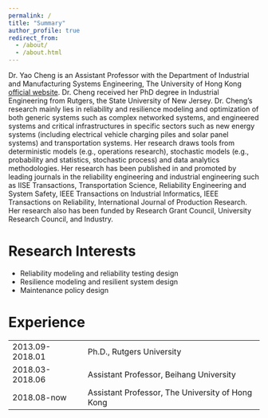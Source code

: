 ```yaml
---
permalink: /
title: "Summary"
author_profile: true
redirect_from: 
  - /about/
  - /about.html
---
```


Dr. Yao Cheng is an Assistant Professor with the Department of Industrial and Manufacturing Systems Engineering, The University of Hong Kong [official website](https://www.imse.hku.hk/people/y-cheng). Dr. Cheng received her PhD degree in Industrial Engineering from Rutgers, the State University of New Jersey. Dr. Cheng’s research mainly lies in reliability and resilience modeling and optimization of both generic systems such as complex networked systems, and engineered systems and critical infrastructures in specific sectors such as new energy systems (including electrical vehicle charging piles and solar panel systems) and transportation systems. Her research draws tools from deterministic models (e.g., operations research), stochastic models (e.g., probability and statistics, stochastic process) and data analytics methodologies. Her research has been published in and promoted by leading journals in the reliability engineering and industrial engineering such as IISE Transactions, Transportation Science, Reliability Engineering and System Safety, IEEE Transactions on Industrial Informatics, IEEE Transactions on Reliability, International Journal of Production Research. Her research also has been funded by Research Grant Council, University Research Council, and Industry.

Research Interests
======
* Reliability modeling and reliability testing design
* Resilience modeling and resilient system design
* Maintenance policy design

Experience
======
<table>
<tr><td>2013.09-2018.01</td><td>Ph.D., Rutgers University</td></tr>
<tr><td>2018.03-2018.06</td><td>Assistant Professor, Beihang University</td></tr>
<tr><td>2018.08-now</td><td>Assistant Professor, The University of Hong Kong</td></tr>
</table>
